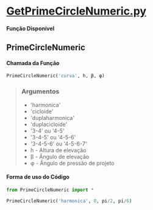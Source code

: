 # [GetPrimeCircleNumeric.py](https://minhaskamal.github.io/DownGit/#/home?url=https://github.com/Mecanismos-UFPE/Python-Cames/blob/main/GetPrimeCircleNumeric.py)

#### Função Disponível

## PrimeCircleNumeric

#### Chamada da Função

```python
PrimeCircleNumeric('curva', h, β, φ)
```

> ### Argumentos
> 
> - 'harmonica'
> - 'cicloide'
> - 'duplaharmonica'
> - 'duplacicloide'
> - '3-4' ou '4-5'
> - '3-4-5' ou '4-5-6'
> - '3-4-5-6' ou '4-5-6-7'
> - h - Altura de elevação
> - β - Ângulo de elevação
> - φ - Ângulo de pressão de projeto

#### Forma de uso do Código

```python
from PrimeCircleNumeric import *

PrimeCircleNumeric('harmonica', 8, pi/2, pi/6)
```
